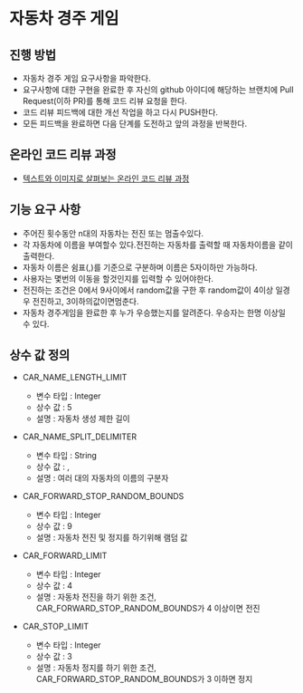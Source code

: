 # 자동차 경주 게임
## 진행 방법
* 자동차 경주 게임 요구사항을 파악한다.
* 요구사항에 대한 구현을 완료한 후 자신의 github 아이디에 해당하는 브랜치에 Pull Request(이하 PR)를 통해 코드 리뷰 요청을 한다.
* 코드 리뷰 피드백에 대한 개선 작업을 하고 다시 PUSH한다.
* 모든 피드백을 완료하면 다음 단계를 도전하고 앞의 과정을 반복한다.


## 온라인 코드 리뷰 과정
* [텍스트와 이미지로 살펴보는 온라인 코드 리뷰 과정](https://github.com/next-step/nextstep-docs/tree/master/codereview)


## 기능 요구 사항
* 주어진 횟수동안 n대의 자동차는 전진 또는 멈출수있다.
* 각 자동차에 이름을 부여할수 있다.전진하는 자동차를 출력할 때 자동차이름을 같이 출력한다.
* 자동차 이름은 쉼표(,)를 기준으로 구분하며 이름은 5자이하만 가능하다.
* 사용자는 몇번의 이동을 할것인지를 입력할 수 있어야한다.
* 전진하는 조건은 0에서 9사이에서 random값을 구한 후 random값이 4이상 일경우 전진하고,
  3이하의값이면멈춘다.
* 자동차 경주게임을 완료한 후 누가 우승했는지를 알려준다. 우승자는 한명 이상일 수 있다.


## 상수 값 정의
* CAR_NAME_LENGTH_LIMIT
  * 변수 타입 : Integer
  * 상수 값 : 5
  * 설명 : 자동차 생성 제한 길이
  
* CAR_NAME_SPLIT_DELIMITER
  * 변수 타입 : String
  * 상수 값 : ,
  * 설명 : 여러 대의 자동차의 이름의 구분자
  
* CAR_FORWARD_STOP_RANDOM_BOUNDS
  * 변수 타입 : Integer
  * 상수 값 : 9
  * 설명 : 자동차 전진 및 정지를 하기위해 램덤 값
  
* CAR_FORWARD_LIMIT
  * 변수 타입 : Integer
  * 상수 값 : 4
  * 설명 : 자동차 전진을 하기 위한 조건, CAR_FORWARD_STOP_RANDOM_BOUNDS가 4 이상이면 전진

* CAR_STOP_LIMIT
  * 변수 타입 : Integer
  * 상수 값 : 3
  * 설명 : 자동차 정지를 하기 위한 조건, CAR_FORWARD_STOP_RANDOM_BOUNDS가 3 이하면 정지